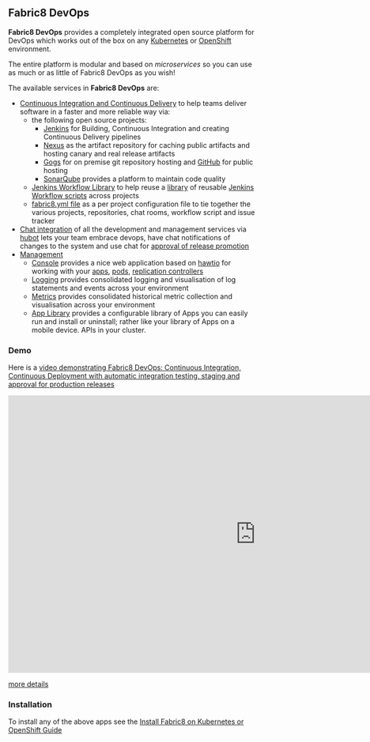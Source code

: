 ## Fabric8 DevOps

**Fabric8 DevOps** provides a completely integrated open source platform for DevOps which works out of the box on any [Kubernetes](http://kubernetes.io) or [OpenShift](http://www.openshift.org/) environment.

The entire platform is modular and based on _microservices_ so you can use as much or as little of Fabric8 DevOps as you wish!

The available services in **Fabric8 DevOps** are:

* [Continuous Integration and Continuous Delivery](cdelivery.html) to help teams deliver software in a faster and more reliable way via: 
  * the following open source projects:
    * [Jenkins](https://jenkins-ci.org/) for Building, Continuous Integration and creating Continuous Delivery pipelines
    * [Nexus](http://www.sonatype.org/nexus/) as the artifact repository for caching public artifacts and hosting canary and real release artifacts
    * [Gogs](http://gogs.io/) for on premise git repository hosting and [GitHub](https://github.com/) for public hosting
    * [SonarQube](http://www.sonarqube.org/) provides a platform to maintain code quality
  * [Jenkins Workflow Library](jenkinsWorkflowLibrary.html) to help reuse a [library](https://github.com/fabric8io/jenkins-workflow-library) of reusable [Jenkins Workflow scripts](https://github.com/fabric8io/jenkins-workflow-library) across projects
  * [fabric8.yml file](fabric8YmlFile.html) as a per project configuration file to tie together the various projects, repositories, chat rooms, workflow script and issue tracker
* [Chat integration](chat.html) of all the development and management services via [hubot](https://hubot.github.com/) lets your team embrace devops, have chat notifications of changes to the system and use chat for [approval of release promotion](https://github.com/fabric8io/fabric8-jenkins-workflow-steps#hubotapprove)
* [Management](management.html)
    * [Console](console.html) provides a nice web application based on [hawtio](http://hawt.io/) for working with your [apps](apps.html), [pods](pods.html), [replication controllers](replicationControllers.html)
    * [Logging](logging.html) provides consolidated logging and visualisation of log statements and events across your environment
    * [Metrics](metrics.html) provides consolidated historical metric collection and visualisation across your environment
    * [App Library](appLibrary.html) provides a configurable library of Apps you can easily run and install or uninstall; rather like your library of Apps on a mobile device.
APIs in your cluster.

### Demo

Here is a [video demonstrating Fabric8 DevOps: Continuous Integration, Continuous Deployment with automatic integration testing, staging and approval for production releases](https://vimeo.com/134408622)

<div class="row">
  <p class="text-center">
      <iframe src="https://player.vimeo.com/video/134408622" width="1000" height="562" frameborder="0" webkitallowfullscreen mozallowfullscreen allowfullscreen></iframe>
  </p>
  <p class="text-center">
    <a href="https://medium.com/fabric8-io/continuous-delivery-with-fabric8-d3c7cad76954">more details</a>
  </p>
</div>

### Installation
    
To install any of the above apps see the [Install Fabric8 on Kubernetes or OpenShift Guide](getStarted/apps.html)    
